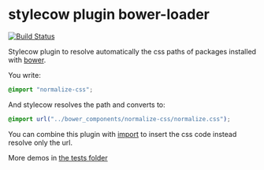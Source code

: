 stylecow plugin bower-loader
============================

[![Build Status](https://travis-ci.org/stylecow/stylecow-plugin-bower-loader.svg)](https://travis-ci.org/stylecow/stylecow-plugin-bower-loader)

Stylecow plugin to resolve automatically the css paths of packages installed with [bower](http://bower.io/).

You write:

```css
@import "normalize-css";
```

And stylecow resolves the path and converts to:

```css
@import url("../bower_components/normalize-css/normalize.css");
```

You can combine this plugin with [import](https://github.com/stylecow/stylecow-plugin-import) to insert the css code instead resolve only the url.

More demos in [the tests folder](https://github.com/stylecow/stylecow-plugin-bower-loader/tree/master/tests/cases)
